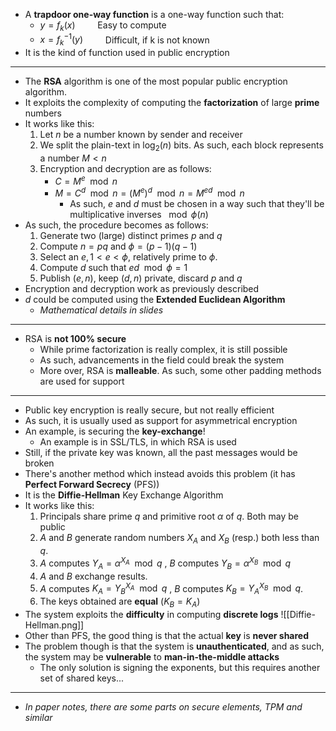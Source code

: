 + A **trapdoor one-way function** is a one-way function such that:
	+ $y = f_k(x) \qquad$ Easy to compute
	+ $x = f^{-1}_k(y)\qquad$ Difficult, if k is not known 
+ It is the kind of function used in public encryption
---
+ The **RSA** algorithm is one of the most popular public encryption algorithm. 
+ It exploits the complexity of computing the **factorization** of large **prime** numbers
+ It works like this:
	1. Let $n$ be a number known by sender and receiver
	2. We split the plain-text in $\log_2(n)$ bits. As such, each block represents a number $M < n$
	3. Encryption and decryption are as follows:
		+ $C = M^e \mod{n}$ 
		+ $M=C^d \mod{n} = (M^e)^d \mod{n} = M^{ed} \mod{n}$ 
			+ As such, $e$ and $d$ must be chosen in a way such that they'll be multiplicative inverses $\mod{\phi(n)}$ 
+ As such, the procedure becomes as follows:
	1. Generate two (large) distinct primes $p$ and $q$
	2. Compute $n = pq$ and $\phi = (p − 1)(q − 1)$
	3. Select an $e, 1 < e < \phi$, relatively prime to $\phi$.
	4. Compute $d$ such that $ed \mod{\phi} = 1$
	5. Publish $(e, n)$, keep $(d, n)$ private, discard $p$ and $q$
+ Encryption and decryption work as previously described 
+ $d$ could be computed using the **Extended Euclidean Algorithm**
	+ *Mathematical details in slides*
---
+ RSA is **not 100% secure**
	+ While prime factorization is really complex, it is still possible
	+ As such, advancements in the field could break the system
	+ More over, RSA is **malleable**. As such, some other padding methods are used for support
---
+ Public key encryption is really secure, but not really efficient
+ As such, it is usually used as support for asymmetrical encryption
+ An example, is securing the **key-exchange**!
	+ An example is in SSL/TLS, in which RSA is used
+ Still, if the private key was known, all the past messages would be broken
+ There's another method which instead avoids this problem (it has **Perfect Forward Secrecy** (PFS))
+ It is the **Diffie-Hellman** Key Exchange Algorithm
+ It works like this:
	1. Principals share prime $q$ and primitive root $\alpha$ of $q$. Both may be public
	2. $A$ and $B$ generate random numbers $X_A$ and $X_B$ (resp.) both less than $q$.
	3. $A$ computes $Y_A = \alpha^{X_A} \mod q$ , $B$ computes  $Y_B = \alpha^{X_B} \mod q$
	4.  $A$ and $B$ exchange results.
	5.  $A$ computes $K_A = Y_B^{X_A} \mod q$ , $B$ computes  $K_B = Y_A^{X_B} \mod q$.
	6. The keys obtained are **equal** ($K_B = K_A$)
+ The system exploits the **difficulty** in computing **discrete logs**
![[Diffie-Hellman.png]]
+ Other than PFS, the good thing is that the actual **key** is **never shared**
+ The problem though is that the system is **unauthenticated**, and as such, the system may be **vulnerable** to **man-in-the-middle attacks**
	+ The only solution is signing the exponents, but this requires another set of shared keys...
---
+ *In paper notes, there are some parts on secure elements, TPM and similar*